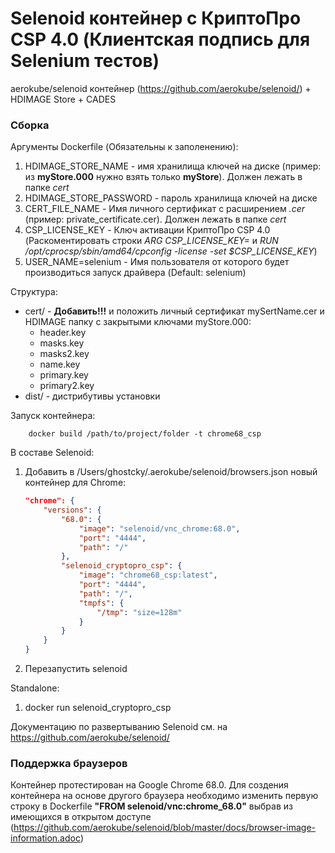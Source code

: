 # Selenoid контейнер с КриптоПро CSP 4.0 (Клиентская подпись для Selenium тестов)
aerokube/selenoid контейнер (https://github.com/aerokube/selenoid/) + HDIMAGE Store + CADES

### Сборка 
Аргументы Dockerfile (Обязательны к заполенению):
1. HDIMAGE_STORE_NAME - имя хранилища ключей на диске (пример: из **myStore.000** нужно взять только **myStore**). 
Должен лежать в папке _cert_
1. HDIMAGE_STORE_PASSWORD - пароль хранилища ключей на диске
1. CERT_FILE_NAME - Имя личного сертификат с расширением *.cer* (пример: private_certificate.cer). Должен лежать в папке _cert_
1. CSP_LICENSE_KEY - Ключ активации КриптоПро CSP 4.0 (Раскоментировать строки _ARG CSP_LICENSE_KEY=_ и _RUN /opt/cprocsp/sbin/amd64/cpconfig -license -set $CSP_LICENSE_KEY_)
1. USER_NAME=selenium - Имя пользователя от которого будет производиться запуск драйвера (Default: selenium)

Структура:
* cert/ - **Добавить!!!** и положить личный сертификат mySertName.cer и HDIMAGE папку с закрытыми ключами myStore.000:
  * header.key
  * masks.key
  * masks2.key
  * name.key
  * primary.key
  * primary2.key  
* dist/ - дистрибутивы установки

Запуск контейнера:

        docker build /path/to/project/folder -t chrome68_csp

В составе Selenoid:
1. Добавить в /Users/ghostcky/.aerokube/selenoid/browsers.json новый контейнер для Chrome:

    ``` json
    "chrome": {
        "versions": {
            "68.0": {
                "image": "selenoid/vnc_chrome:68.0",
                "port": "4444",
                "path": "/"
            },
            "selenoid_cryptopro_csp": {
                "image": "chrome68_csp:latest",
                "port": "4444",
                "path": "/",
                "tmpfs": {
                    "/tmp": "size=128m"
                }
            }
        }
    }
    ```
    
2. Перезапустить selenoid

Standalone:
   
1. docker run selenoid_cryptopro_csp

Документацию по развертыванию Selenoid см. на https://github.com/aerokube/selenoid/

### Поддержка браузеров
Контейнер протестирован на Google Chrome 68.0. 
Для создения контейнера на основе другого браузера необходимо изменить первую строку в Dockerfile **"FROM selenoid/vnc:chrome_68.0"** выбрав из
имеющихся в открытом доступе (https://github.com/aerokube/selenoid/blob/master/docs/browser-image-information.adoc)
